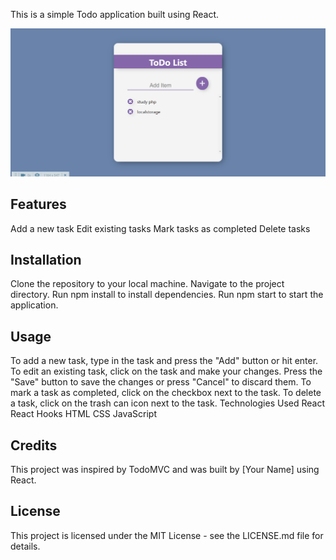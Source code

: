 This is a simple Todo application built using React.

![Todo App](./public/screenshot.png)

## Features
Add a new task
Edit existing tasks
Mark tasks as completed
Delete tasks

## Installation
Clone the repository to your local machine.
Navigate to the project directory.
Run npm install to install dependencies.
Run npm start to start the application.

## Usage
To add a new task, type in the task and press the "Add" button or hit enter.
To edit an existing task, click on the task and make your changes. Press the "Save" button to save the changes or press "Cancel" to discard them.
To mark a task as completed, click on the checkbox next to the task.
To delete a task, click on the trash can icon next to the task.
Technologies Used
React
React Hooks
HTML
CSS
JavaScript

## Credits
This project was inspired by TodoMVC and was built by [Your Name] using React.

## License
This project is licensed under the MIT License - see the LICENSE.md file for details.
